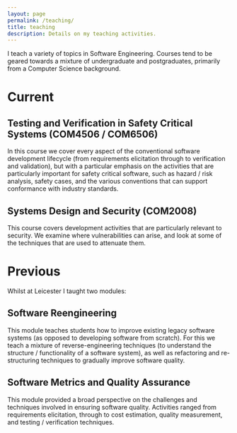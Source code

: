 ```yaml
---
layout: page
permalink: /teaching/
title: teaching
description: Details on my teaching activities.
---
```


I teach a variety of topics in Software Engineering. Courses tend to be geared towards a mixture of undergraduate and postgraduates, primarily from a Computer Science background.

# Current

## Testing and Verification in Safety Critical Systems (COM4506 / COM6506)

In this course we cover every aspect of the conventional software development lifecycle (from requirements elicitation through to verification and validation), but with a particular emphasis on the activities that are particularly important for safety critical software, such as hazard / risk analysis, safety cases, and the various conventions that can support conformance with industry standards.

## Systems Design and Security (COM2008)

This course covers development activities that are particularly relevant to security. We examine where vulnerabilities can arise, and look at some of the techniques that are used to attenuate them.

# Previous

Whilst at Leicester I taught two modules:

## Software Reengineering

This module teaches students how to improve existing legacy software systems (as opposed to developing software from scratch). For this we teach a mixture of reverse-engineering techniques (to understand the structure / functionality of a software system), as well as refactoring and re-structuring techniques to gradually improve software quality.

## Software Metrics and Quality Assurance

This module provided a broad perspective on the challenges and techniques involved in ensuring software quality. Activities ranged from requirements elicitation, through to cost estimation, quality measurement, and testing / verification techniques.
